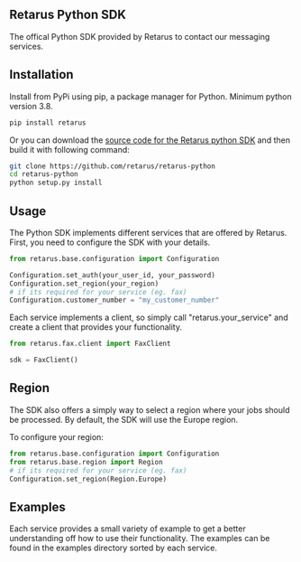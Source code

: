 ## Retarus Python SDK
The offical Python SDK provided by Retarus to contact our messaging services.

## Installation
Install from PyPi using pip, a package manager for Python. Minimum python version 3.8.

```bash
pip install retarus
```

Or you can download the [source code for the Retarus python SDK](https://github.com/retarus/retarus-python) and then build it with following command:
```bash
git clone https://github.com/retarus/retarus-python
cd retarus-python
python setup.py install
```

## Usage
The Python SDK implements different services that are offered by Retarus. First, you need to configure the SDK with your details.
```python
from retarus.base.configuration import Configuration

Configuration.set_auth(your_user_id, your_password)
Configuration.set_region(your_region)
# if its required for your service (eg. fax)
Configuration.customer_number = "my_customer_number"
```
Each service implements a client, so simply call "retarus.your_service" and create a client that provides your functionality.

```python
from retarus.fax.client import FaxClient

sdk = FaxClient()
```

## Region
The SDK also offers a simply way to select a region where your jobs should be processed. By default, the SDK will use the Europe region.

To configure your region:
```python
from retarus.base.configuration import Configuration
from retarus.base.region import Region
# if its required for your service (eg. fax)
Configuration.set_region(Region.Europe)
```

## Examples
Each service provides a small variety of example to get a better understanding off how to use their functionality. The examples can be found in the examples directory sorted by each service.
